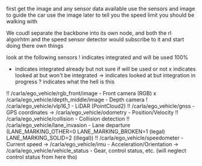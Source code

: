 first get the image and any sensor data available
use the sensors and image to guide the car
use the image later to tell you the speed limit you should be walking with

We coudl separate the backbone into its own node, and both the rl algoirhtm and the speed sensor detector would subscribe to it and start doing there own things



look at the following sensors
  ! indicates integrated and will be used 100%
  * indicates integrated already but not sure if will be used or not
  x indicates looked at but won't be integrated
  -> indicates looked at but integration in progress
  ? indicates what the hell is this

  !! /carla/ego_vehicle/rgb_front/image          - Front camera (RGB)
  x /carla/ego_vehicle/depth_middle/image - Depth camera
  ! /carla/ego_vehicle/vlp16_1                   - LiDAR (PointCloud2)
  !! /carla/ego_vehicle/gnss                     - GPS coordinates
  -> /carla/ego_vehicle/odometry                 - Position/Velocity
  !! /carla/ego_vehicle/collision                - Collision detection
  !! /carla/ego_vehicle/lane_invasion            - Lane departure (LANE_MARKING_OTHER=0 LANE_MARKING_BROKEN=1 (legal) LANE_MARKING_SOLID=2 (illegal))
  !! /carla/ego_vehicle/speedometer              - Current speed
  -> /carla/ego_vehicle/imu                      - Acceleration/Orientation
  -> /carla/ego_vehicle/vehicle_status           - Gear, control status, etc. (will neglect control status from here tho)